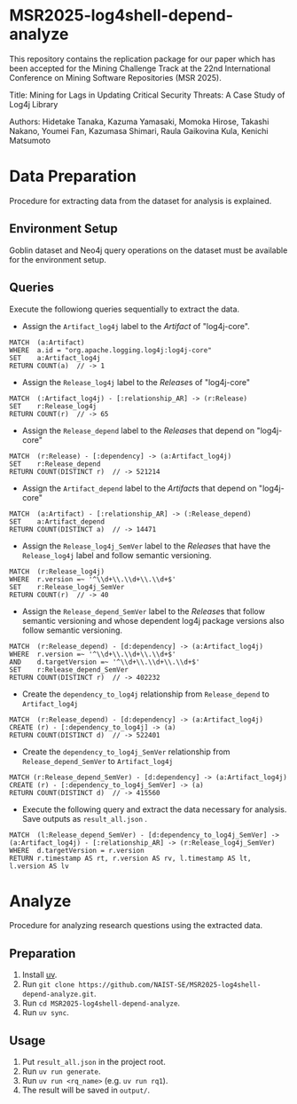 # MSR2025-log4shell-depend-analyze

This repository contains the replication package for our paper which has been accepted for the Mining Challenge Track at the 22nd International Conference on Mining Software Repositories (MSR 2025).

Title: Mining for Lags in Updating Critical Security Threats: A Case Study of Log4j Library

Authors: Hidetake Tanaka, Kazuma Yamasaki, Momoka Hirose, Takashi Nakano, Youmei Fan, Kazumasa Shimari, Raula Gaikovina Kula, Kenichi Matsumoto

# Data Preparation

Procedure for extracting data from the dataset for analysis is explained.

## Environment Setup

Goblin dataset and Neo4j query operations on the dataset must be available for the environment setup.

## Queries

Execute the followiong queries sequentially to extract the data.

* Assign the `Artifact_log4j` label to the *Artifact* of "log4j-core".

```
MATCH  (a:Artifact)
WHERE  a.id = "org.apache.logging.log4j:log4j-core"
SET    a:Artifact_log4j
RETURN COUNT(a)  // -> 1
```

* Assign the `Release_log4j` label to the *Release*s of "log4j-core"

```
MATCH  (:Artifact_log4j) - [:relationship_AR] -> (r:Release)
SET    r:Release_log4j
RETURN COUNT(r)  // -> 65
```

* Assign the `Release_depend` label to the *Release*s that depend on "log4j-core"

```
MATCH  (r:Release) - [:dependency] -> (a:Artifact_log4j)
SET    r:Release_depend
RETURN COUNT(DISTINCT r)  // -> 521214
```

* Assign the `Artifact_depend` label to the *Artifact*s that depend on "log4j-core"

```
MATCH  (a:Artifact) - [:relationship_AR] -> (:Release_depend)
SET    a:Artifact_depend 
RETURN COUNT(DISTINCT a)  // -> 14471
```

* Assign the `Release_log4j_SemVer` label to the *Release*s that have the `Release_log4j` label and follow semantic versioning.

```
MATCH  (r:Release_log4j)
WHERE  r.version =~ '^\\d+\\.\\d+\\.\\d+$'
SET    r:Release_log4j_SemVer
RETURN COUNT(r)  // -> 40
```

* Assign the `Release_depend_SemVer` label to the *Release*s that follow semantic versioning and whose dependent log4j package versions also follow semantic versioning.

```
MATCH  (r:Release_depend) - [d:dependency] -> (a:Artifact_log4j)
WHERE  r.version =~ '^\\d+\\.\\d+\\.\\d+$'
AND    d.targetVersion =~ '^\\d+\\.\\d+\\.\\d+$'
SET    r:Release_depend_SemVer
RETURN COUNT(DISTINCT r)  // -> 402232
```

* Create the `dependency_to_log4j` relationship from `Release_depend` to `Artifact_log4j`

```
MATCH  (r:Release_depend) - [d:dependency] -> (a:Artifact_log4j)
CREATE (r) - [:dependency_to_log4j] -> (a)
RETURN COUNT(DISTINCT d)  // -> 522401
```

* Create the `dependency_to_log4j_SemVer` relationship from `Release_depend_SemVer` to `Artifact_log4j`

```
MATCH (r:Release_depend_SemVer) - [d:dependency] -> (a:Artifact_log4j)
CREATE (r) - [:dependency_to_log4j_SemVer] -> (a)
RETURN COUNT(DISTINCT d)  // -> 415560
```

* Execute the following query and extract the data necessary for analysis. Save outputs as `result_all.json` .

```
MATCH  (l:Release_depend_SemVer) - [d:dependency_to_log4j_SemVer] -> (a:Artifact_log4j) - [:relationship_AR] -> (r:Release_log4j_SemVer)
WHERE  d.targetVersion = r.version
RETURN r.timestamp AS rt, r.version AS rv, l.timestamp AS lt, l.version AS lv
```

# Analyze

Procedure for analyzing research questions using the extracted data.

## Preparation

1. Install [uv](https://docs.astral.sh/uv/getting-started/installation/).
1. Run `git clone https://github.com/NAIST-SE/MSR2025-log4shell-depend-analyze.git`.
1. Run `cd MSR2025-log4shell-depend-analyze`.
1. Run `uv sync`.

## Usage

1. Put `result_all.json` in the project root.
1. Run `uv run generate`.
1. Run `uv run <rq_name>` (e.g. `uv run rq1`).
1. The result will be saved in `output/`.
